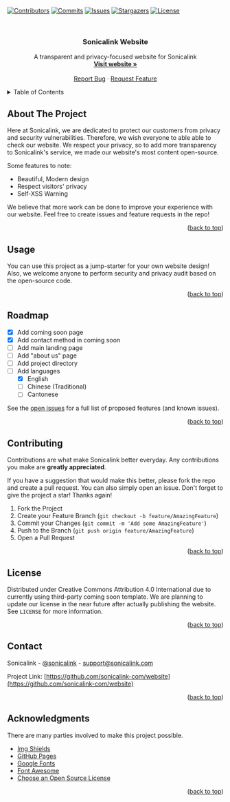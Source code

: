 
<a name="readme-top"></a>

<!-- PROJECT SHIELDS -->
<!--
*** I'm using markdown "reference style" links for readability.
*** Reference links are enclosed in brackets [ ] instead of parentheses ( ).
*** See the bottom of this document for the declaration of the reference variables
*** for contributors-url, forks-url, etc. This is an optional, concise syntax you may use.
*** https://www.markdownguide.org/basic-syntax/#reference-style-links
-->

[![Contributors][contributors-shield]][contributors-url]
[![Commits][commits-shield]][commits-url]
[![Issues][issues-shield]][issues-url]
[![Stargazers][stars-shield]][stars-url]
[![License][license-shield]][license-url]



<!-- PROJECT LOGO -->
<br />
<div align="center">

  <h3 align="center">Sonicalink Website</h3>

  <p align="center">
    A transparent and privacy-focused website for Sonicalink
    <br />
    <a href="https://www.sonicalink.com/"><strong>Visit website »</strong></a>
    <br />
    <br />
    <a href="https://github.com/sonicalink-com/website/issues">Report Bug</a>
    ·
    <a href="https://github.com/sonicalink-com/website/issues">Request Feature</a>
  </p>
</div>



<!-- TABLE OF CONTENTS -->
<details>
  <summary>Table of Contents</summary>
  <ol>
    <li>
      <a href="#about-the-project">About The Project</a>
    </li>
    <li><a href="#usage">Usage</a></li>
    <li><a href="#roadmap">Roadmap</a></li>
    <li><a href="#contributing">Contributing</a></li>
    <li><a href="#license">License</a></li>
    <li><a href="#contact">Contact</a></li>
    <li><a href="#acknowledgments">Acknowledgments</a></li>
  </ol>
</details>



<!-- ABOUT THE PROJECT -->
## About The Project

Here at Sonicalink, we are dedicated to protect our customers from privacy and security vulnerabilities. Therefore, we wish everyone to able able to check our website.
We respect your privacy, so to add more transparency to Sonicalink's service, we made our website's most content open-source.

Some features to note:
* Beautiful, Modern design
* Respect visitors' privacy
* Self-XSS Warning

We believe that more work can be done to improve your experience with our website. Feel free to create issues and feature requests in the repo!

<p align="right">(<a href="#readme-top">back to top</a>)</p>

<!-- USAGE EXAMPLES -->
## Usage

You can use this project as a jump-starter for your own website design!
Also, we welcome anyone to perform security and privacy audit based on the open-source code.

<p align="right">(<a href="#readme-top">back to top</a>)</p>



<!-- ROADMAP -->
## Roadmap

- [x] Add coming soon page
- [x] Add contact method in coming soon
- [ ] Add main landing page
- [ ] Add "about us" page
- [ ] Add project directory
- [ ] Add languages
    - [x] English
    - [ ] Chinese (Traditional)
    - [ ] Cantonese

See the [open issues](https://github.com/sonicalink-com/website/issues) for a full list of proposed features (and known issues).

<p align="right">(<a href="#readme-top">back to top</a>)</p>



<!-- CONTRIBUTING -->
## Contributing

Contributions are what make Sonicalink better everyday. Any contributions you make are **greatly appreciated**.

If you have a suggestion that would make this better, please fork the repo and create a pull request. You can also simply open an issue.
Don't forget to give the project a star! Thanks again!

1. Fork the Project
2. Create your Feature Branch (`git checkout -b feature/AmazingFeature`)
3. Commit your Changes (`git commit -m 'Add some AmazingFeature'`)
4. Push to the Branch (`git push origin feature/AmazingFeature`)
5. Open a Pull Request

<p align="right">(<a href="#readme-top">back to top</a>)</p>



<!-- LICENSE -->
## License

Distributed under Creative Commons Attribution 4.0 International due to currently using third-party coming soon template.
We are planning to update our license in the near future after actually publishing the website.
See `LICENSE` for more information.

<p align="right">(<a href="#readme-top">back to top</a>)</p>



<!-- CONTACT -->
## Contact

Sonicalink - [@sonicalink](https://instagram.com/sonicalink) - support@sonicalink.com

Project Link: [https://github.com/sonicalink-com/website](https://github.com/sonicalink-com/website)

<p align="right">(<a href="#readme-top">back to top</a>)</p>



<!-- ACKNOWLEDGMENTS -->
## Acknowledgments

There are many parties involved to make this project possible.

* [Img Shields](https://shields.io)
* [GitHub Pages](https://pages.github.com)
* [Google Fonts](https://fonts.google.com)
* [Font Awesome](https://fontawesome.com)
* [Choose an Open Source License](https://choosealicense.com)

<p align="right">(<a href="#readme-top">back to top</a>)</p>



<!-- MARKDOWN LINKS & IMAGES -->
<!-- https://www.markdownguide.org/basic-syntax/#reference-style-links -->

[contributors-shield]: https://img.shields.io/github/contributors/sonicalink-com/website.svg?style=for-the-badge
[contributors-url]: https://github.com/sonicalink-com/website/graphs/contributors

[stars-shield]: https://img.shields.io/github/stars/sonicalink-com/website.svg?style=for-the-badge
[stars-url]: https://github.com/sonicalink-com/website/stargazers

[commits-shield]: https://img.shields.io/github/commit-activity/t/sonicalink-com/website.svg?style=for-the-badge
[commits-url]: https://github.com/sonicalink-com/website/

[issues-shield]: https://img.shields.io/github/issues/sonicalink-com/website.svg?style=for-the-badge
[issues-url]: https://github.com/sonicalink-com/website/issues

[license-shield]: https://img.shields.io/github/license/sonicalink-com/website.svg?style=for-the-badge
[license-url]: https://github.com/sonicalink-com/website/blob/master/LICENSE
